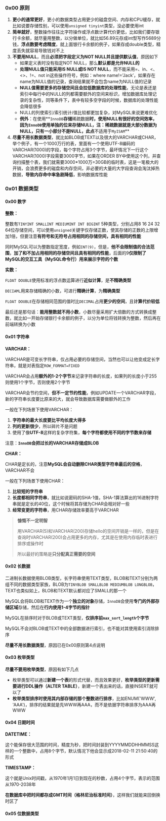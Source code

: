 ### 0x00 原则

1. **更小的通常更好**，更小的数据类型占用更少的磁盘空间、内存和CPU缓存，就比如说要存储性别，可以使用`unsigned tinyint`类型，没必要使用int
2. **简单就好**，整数操作往往比字符操作或浮点数计算代价更低，比如我们要存银行卡余额，就尽量用整数，以分做单位，就比如56.89元存成int型写作5689分钱，**浮点数要考虑精度**，就上面银行卡余额的例子，如果存成double类型，精度丢失就容易导致钱对不上
3. **不要用NULL**，而且**必须把字段定义为NOT NULL并且提供默认值**，原因如下
   * 如果定义表时没有指定NOT NULL，那么**默认都是允许NULL的**
   * **处理NULL值只能采用IS NULL或IS NOT NULL**，而不能采用=、in、<、<>、!=、not in这些操作符号，例如：where name!=’Jack’，如果存在name为NULL值的记录，查询结果就不会包含name为NULL值的记录
   * **NULL值需要更多的存储空间且会拉低数据库的处理性能**，无论是表还是索引中每行中的NULL的列都需要额外的空间来标识，增加数据库处理记录的复杂性，同等条件下，表中有较多空字段的时候，数据库的处理性能会降低很多
   * NULL的列使索引/索引统计/值比较都更加复杂，对MySQL来说更难优化
   * **例外**：在使用**`InnoDB`**存储**稀疏数据**时，**使用NULL有很好的空间效率**，因为`InnoDB`使用单独的位来存储NULL，注：稀疏数据就是大部分数据为NULL，只有一小部分不是NULL，此点**不适用于`MyISAM`**
4. **尽量不用长数据类型**，就比如BLOB或TEXT以及很大的VARCHAR或CHAR，举个例子，有一个1000万行的表，里面有一个使用UTF-8编码的VARCHAR(1000)的字段，每个字符占用3个字节，最坏情况下一行这个VARCHAR(1000)字段需要3000字节，如果在ORDER BY中使用这个列，并查询扫描整个表，我们就需要3000*1000万=30GB的临时表，这是一笔极大的开销，会浪费更多的磁盘和内存空间，非必要的大量的大字段查询会淘汰掉热数据，**导致内存命中率急剧降低**，影响数据库性能

### 0x01 数据类型

#### 0x00 数字

**整数：**

整数有`TINYINT SMALLINT MEDIUMINT INT BIGINT` 5种类型，分别占用8 16 24 32 64位存储空间，可以使用`unsigned`关键字仅存储正数，使其存储的正数的上限增加1倍，但要注意**有符号和无符号占用相同的存储空间，具有相同的性能**

同时MySQL可以为整数指定宽度，例如`INT(9)`，但是，**他不会限制值的合法范围**，**加了和不加占用相同的存储空间且具有相同的性能**，后面的9**仅限制了MySQL的交互工具（MySQL命令行）用来展示字符的个数**

**实数：**

`FLOAT DOUBLE`使用标准的浮点数运算进行**近似计算**，是**不精确类型**

`DECIAML`用来存储精确的小数，可进行**精确计算**，为**精确类型**

`FLOAT DOUBLE`在存储相同范围的值时比`DECIMAL`占用**更少的空间**，且**计算代价较低**

最后还是那句话：**能用整数就不用小数**，小数尽量采用扩大倍数的方式转换成整数，就比如一开始存储银行卡余额的例子，以分为单位将钱转换为整数，然后再在前端转换为小数

#### 0x01 字符串

**VARCHAR：**

VARCHAR是可变长字符串，仅占用必要的存储空间，当然也可以让他变成定长字符串，就是对表指定`ROW_FORMAT=FIXED`

VARCHAR会占用**额外的1-2个字节**来记录字符串的长度，如果列的长度小于255则使用1个字节，否则使用2个字节

VARCHAR会节约空间，**但不一定节约性能**，例如UPDATE一个VARCHAR字段，新的字符串长度要比原来的大，就会导致数据库需要做额外的工作

一般在下列场景下使用VARCHAR：

1. **字符串的最大长度要比平均长度大得多**
2. **列的更新很少**，所以碎片不是问题
3. 使用了像**UTF-8**这样的复杂字符集，**每个字符都使用不同的字节数来存储**

注意：**`InnoDB`会把过长的VARCHAR存储成BLOB**

**CHAR：**

CHAR是定长的，注意**MySQL会自动删除CHAR类型字符串最后的空格**，VARCHAR不会

一般在下列场景下使用CHAR：

1. **比较短的字符串**
2. **长度都相同字符串**，就比如说密码的SHA-1值，SHA-1算法算出的16进制字符串就是定长的40位，这个时候将其存储为CHAR会相对好一些
3. **经常变更的字符串**，用CHAR存储效率要高于VARCHAR

> **慷慨不一定明智**
>
> 用VARCHAR(5)和VARCHAR(200)存储hello的空间开销是一样的，但是在查询时VARCHAR(200)会占用更多的内存，尤其是在使用内存临时表进行排序或操作时
>
> 所以最好的策略是**只分配真正需要的空间**

#### 0x02 长数据

二进制长数据使用BLOB类型，长字符串使用TEXT类型，BLOB和TEXT分别为两组不同的数据类型家族，BLOB为`TINYBLOB SMALLBLOB MEDIUMBLOB LONGBLOB`，TEXT也类似如上，BLOB和TEXT默认都对应了SMALL的那一个

MySQL会将BLOB和TEXT作为一个**独立的对象**存储，`InnoDB`会使用**专门的外部存储区域**存储，然后在**行内使用1-4字节的指针**

MySQL在排序时对于BLOB或TEXT类型，**仅排序前`max_sort_length`个字节**

MySQL不会对BLOB或TEXT中的全部数据进行索引，也不能对其使用索引消除排序

**尽量不用长数据类型**，原因已在0x00原则第4点说明

#### 0x03 枚举类型

**尽量不要用枚举类型**，原因有如下几点

* 枚举类型可以通过**新建一个表**的形式代替，而且效果更好，**枚举类型的更新需要进行DDL操作（ALTER TABLE）**，新建一个表出来的话，直接INSERT就可以了
* **枚举类型排序时使用其内部存储的那个整数进行排序**，比如ENUM('WWW', 'AAA')，排序的结果就是先WWW再AAA，而不是依据字符串排序为AAA再WWW

#### 0x04 日期时间

**DATETIME：**

这个能保存很大范围的时间，精度为秒，把时间封装到YYYYMMDDHHMMSS这样的一个整数中，占用8个字节，默认情况下他会显示成2018-02-11 21:50:40的形式

**TIMESTAMP：**

这个就是Unix时间戳，从1970年1月1日到现在的秒数，占用4个字节，表示的范围从1970-2038年

**在数据库中把时间都存成GMT时间（格林尼治标准时间）**，这样我们就能来回倒换时区了

#### 0x05 位数据类型

